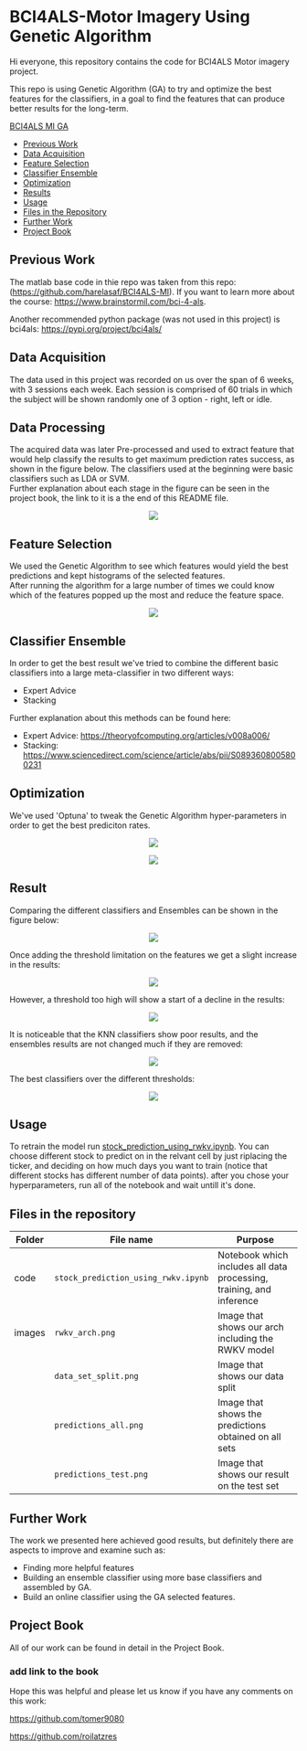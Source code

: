 # BCI4ALS-Motor Imagery Using Genetic Algorithm
Hi everyone, this repository contains the code for BCI4ALS Motor imagery project.

This repo is using Genetic Algorithm (GA) to try and optimize the best features for the classifiers,
in a goal to find the features that can produce better results for the long-term.

 [BCI4ALS MI GA](#BCI4ALS-MI-GA)
  * [Previous Work](#Previous-Work)
  * [Data Acquisition](#Data-Acquisition)
  * [Feature Selection](#Feature-Selection)
  * [Classifier Ensemble](#Classifier-Ensemble)
  * [Optimization](#Optimization)
  * [Results](#Results)
  * [Usage](#Usage)
  * [Files in the Repository](#Files-in-the-Repository)
  * [Further Work](#Further-Work)
  * [Project Book](#Project-Book)


## Previous Work
The matlab base code in thie repo was taken from this repo: (https://github.com/harelasaf/BCI4ALS-MI).
If you want to learn more about the course:  https://www.brainstormil.com/bci-4-als.

Another recommended python package (was not used in this project) is bci4als:
https://pypi.org/project/bci4als/

## Data Acquisition
 The data used in this project was recorded on us over the span of 6 weeks, with 3 sessions each week. Each session is comprised of 60 trials in which the subject will be shown randomly one of
3 option - right, left or idle.

## Data Processing
The acquired data was later Pre-processed and used to extract feature that would help classify the results to get maximum prediction rates success, as shown in the figure below. The classifiers used at the beginning were basic classifiers such as LDA or SVM.\
Further explanation about each stage in the figure can be seen in the project book, the link to it is a the end of this README file.


 <p align="center">
  <img src="https://github.com/tomer9080/BCI4ALS-MI-GA/blob/master/figures/Block_diagram.png" />
</p>

##  Feature Selection
We used the Genetic Algorithm to see which features would yield the best predictions and kept histograms of the selected features.\
After running the algorithm for a large number of times we could know which of the features popped up the most and reduce the feature space.
<p align="center">
  <img src="https://github.com/tomer9080/BCI4ALS-MI-GA/blob/master/top_ten_features/NB_top_ten_features.png" />
</p>


## Classifier Ensemble
In order to get the best result we've tried to combine the different basic classifiers into a large meta-classifier in two different ways:
* Expert Advice
* Stacking

Further explanation about this methods can be found here:
- Expert Advice: https://theoryofcomputing.org/articles/v008a006/
- Stacking: https://www.sciencedirect.com/science/article/abs/pii/S0893608005800231

## Optimization
We've used 'Optuna' to tweak the Genetic Algorithm hyper-parameters in order to get the best prediciton rates.

<p align="center">
  <img src="https://github.com/tomer9080/BCI4ALS-MI-GA/blob/master/figures/important%20params%20full.png" />
</p>

<p align="center">
  <img src="https://github.com/tomer9080/BCI4ALS-MI-GA/blob/master/figures/param_contour_cross_ind_prob_muta_ind_prob.png" />
</p>


## Result
Comparing the different classifiers and Ensembles can be shown in the figure below:
<p align="center">
  <img src="https://github.com/tomer9080/BCI4ALS-MI-GA/blob/master/figures/Results_thresh_0(1).jpg" />
</p>

Once adding the threshold limitation on the features we get a slight increase in the results:

<p align="center">
  <img src="https://github.com/tomer9080/BCI4ALS-MI-GA/blob/master/figures/Results_thresh_50(1).jpeg" />
</p>

However, a threshold too high will show a start of a decline in the results:

<p align="center">
  <img src="https://github.com/tomer9080/BCI4ALS-MI-GA/blob/master/figures/Results_thresh_80(1).jpeg" />
</p>

It is noticeable that the KNN classifiers show poor results, and the ensembles results are not changed much if they are removed:

<p align="center">
  <img src="https://github.com/tomer9080/BCI4ALS-MI-GA/blob/master/figures/Results_thresh_50_no_knn(2).jpeg" />
</p>


The best classifiers over the different thresholds:

<p align="center">
  <img src="https://github.com/tomer9080/BCI4ALS-MI-GA/blob/master/figures/MVGA_results_on_all(1).jpeg" />
</p>



## Usage

To retrain the model run [stock_prediction_using_rwkv.ipynb](https://github.com/tomer9080/Stock-Prediction-Using-RWKV/stock_prediction_using_rwkv.ipynb). You can choose different stock to predict on in the relvant cell by just riplacing the ticker, and deciding on how much days you want to train (notice that different stocks has different number of data points). after you chose your hyperparameters, run all of the notebook and wait untill it's done.


## Files in the repository

| Folder |File name         | Purpose |
|------|----------------------|------|
|code|`stock_prediction_using_rwkv.ipynb`| Notebook which includes all data processing, training, and inference |
|images|`rwkv_arch.png`| Image that shows our arch including the RWKV model |
| |`data_set_split.png`| Image that shows our data split |
| |`predictions_all.png`| Image that shows the predictions obtained on all sets |
| |`predictions_test.png`| Image that shows our result on the test set |


## Further Work

The work we presented here achieved good results, but definitely there are aspects to improve and examine such as:
- Finding more helpful features
- Building an ensemble classifier using more base classifiers and assembled by GA.
- Build an online classifier using the GA selected features.



## Project Book
All of our work can be found in detail in the Project Book.
### **add link to the book**

Hope this was helpful and please let us know if you have any comments on this work:

https://github.com/tomer9080

https://github.com/roilatzres